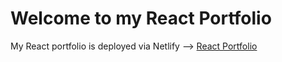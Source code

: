 # Welcome to my React Portfolio

My React portfolio is deployed via Netlify --> [React Portfolio](https://coloma-react-portfolio.netlify.app)
